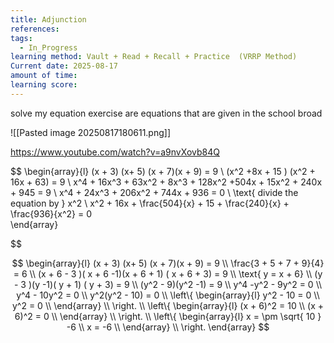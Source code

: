 ```yaml
---
title: Adjunction
references: 
tags:
  - In_Progress
learning method: Vault + Read + Recall + Practice  (VRRP Method)
Current date: 2025-08-17
amount of time: 
learning score:
---
```


solve my equation exercise are equations that are given in the school broad 


![[Pasted image 20250817180611.png]] 


https://www.youtube.com/watch?v=a9nvXovb84Q 


$$
\begin{array}{l} 
(x + 3) (x+ 5)  (x + 7)(x + 9)   =  9   \\
(x^2  +8x + 15 ) (x^2 + 16x  + 63)  = 9  \\
x^4 +  16x^3  +  63x^2 + 8x^3 + 128x^2  +504x + 15x^2 + 240x + 945  = 9  \\
 x^4 + 24x^3 + 206x^2  +  744x + 936  =  0    \\
\text{ divide the equation by } x^2   \\
x^2 + 16x +  \frac{504}{x} + 15 +  \frac{240}{x}  +  \frac{936}{x^2}   =   0   
\end{array}


$$ 


$$
\begin{array}{l} 
(x + 3) (x+ 5)  (x + 7)(x + 9)   =  9   \\
\frac{3 + 5 + 7 + 9}{4} =  6  \\
(x  + 6  - 3 )( x + 6 -1)(x + 6 + 1) ( x + 6 + 3)   =  9   \\
\text{  y = x +  6}   \\
(y  - 3 )(y  -1)( y  + 1) ( y  + 3)   =  9   \\
(y^2 - 9)(y^2  -1)  =   9  \\
y^4  -y^2  - 9y^2  = 0  \\
y^4  - 10y^2  = 0  \\
y^2(y^2  - 10)  =  0  \\
\left\{ \begin{array}{l}
y^2  - 10  =   0  \\
y^2   =  0   \\
\end{array} \\
  \right.  \\
\left\{ \begin{array}{l}
(x +  6)^2    =   10   \\
(x +  6)^2   =  0   \\
\end{array} \\
  \right.  \\
\left\{ \begin{array}{l}
x  =   \pm \sqrt{ 10 }  -6  \\
x   =  -6   \\
\end{array} \\
  \right. 
\end{array}
$$






